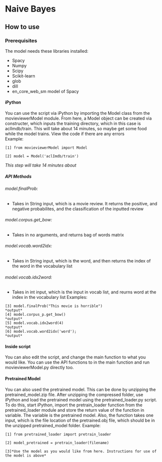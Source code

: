 # Naive Bayes
## How to use
### Prerequisites  
The model needs these libraries installed:
 * Spacy
 * Numpy
 * Scipy
 * Scikit-learn
 * glob
 * dill
 * en_core_web_sm model of Spacy
#### iPython
You can use the script via iPython by importing the Model class from the movieviewerModel module. From here, a Model object can be created via constructer, which inputs the training directory, which in this case is aclImdb/train. This will take about 14 minutes, so maybe get some food while the model trains. View the code if there are any errors  
Example:
```
[1] from movieviewerModel import Model

[2] model = Model('aclImdb/train')
```
*This step will take 14 minutes about*  

##### API Methods
###### model.finalProb:
  * Takes in String input, which is a movie review. It returns the positive, and negative probabilites, and the classification of the inputted review
###### model.corpus.get_bow:
  * Takes in no arguments, and returns bag of words matrix
###### model.vocab.word2idx: 
  * Takes in String input, which is the word, and then returns the index of the word in the vocabulary list
###### model.vocab.idx2word: 
  * Takes in int input, which is the input in vocab list, and reurns word at the index in the vocabulary list
Examples:
```
[3] model.finalProb("This movie is horrible")
*output*
[4] model.corpus_p.get_bow()
*output*
[5] model.vocab.idx2word(4)
*output*
[6] model.vocab.word2idx('word');
*output*
```
#### Inside script
You can also edit the script, and change the main function to what you would like. You can use the API functions to in the main function and run movieviewerModel.py directly too.
#### Pretrained Model
You can also used the pretrained model. This can be done by unzipping the pretrained_model.zip file. After unzipping the compressed folder, use iPython and load the pretrained model using the pretrained_loader.py script. To do this, start iPython, import the pretrain_loader function from the pretrained_loader module and store the return value of the function in variable. The variable is the pretrained model. Also, the function takes one input, which is the file location of the pretrained.obj file, which should be in the unzipped pretrained_model folder.
Example:
```
[1] from pretrained_loader import pretrain_loader

[2] model_pretrained = pretrain_loader(filename)

[3]*Use the model as you would like from here. Instructions for use of the model is above*
```
